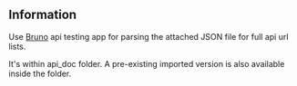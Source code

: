 ## Information

Use [Bruno](https://www.usebruno.com/) api testing app for parsing the attached JSON file for full api url lists.

It's within api_doc folder. A pre-existing imported version is also available inside the folder.